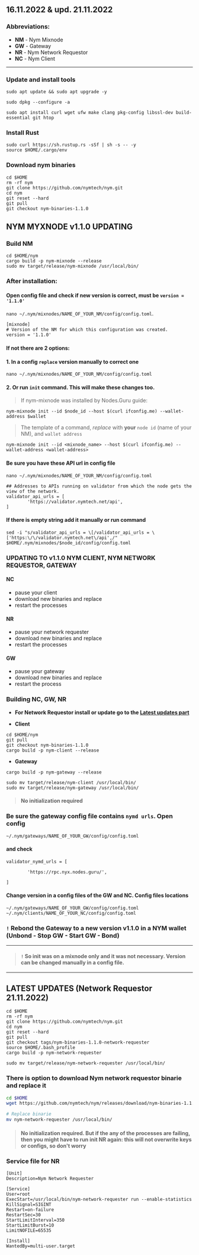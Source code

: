 ## 16.11.2022 & upd. 21.11.2022
### Abbreviations:
- **NM** - Nym Mixnode
- **GW** - Gateway
- **NR** - Nym Network Requestor
- **NC** - Nym Client
____

### Update and install tools
```
sudo apt update && sudo apt upgrade -y
```
```
sudo dpkg --configure -a
```
```
sudo apt install curl wget ufw make clang pkg-config libssl-dev build-essential git htop
```

### Install Rust
```
sudo curl https://sh.rustup.rs -sSf | sh -s -- -y
source $HOME/.cargo/env
```

### Download nym binaries
```
cd $HOME
rm -rf nym
git clone https://github.com/nymtech/nym.git
cd nym
git reset --hard
git pull
git checkout nym-binaries-1.1.0
```

## NYM MYXNODE v1.1.0 UPDATING
### Build NM
```
cd $HOME/nym
cargo build -p nym-mixnode --release
sudo mv target/release/nym-mixnode /usr/local/bin/
```
### After installation:
#### Open config file and check if new version is correct, must be `version = '1.1.0'`
`nano ~/.nym/mixnodes/NAME_OF_YOUR_NM/config/config.toml`. 
```
[mixnode]
# Version of the NM for which this configuration was created.
version = '1.1.0'
```
#### If not there are 2 options: 
#### 1. In a config `replace` version manually to correct one
`nano ~/.nym/mixnodes/NAME_OF_YOUR_NM/config/config.toml`    

#### 2. Or run `init` command. This will make these changes too. 
> If nym-mixnode was installed by Nodes.Guru guide:
```
nym-mixnode init --id $node_id --host $(curl ifconfig.me) --wallet-address $wallet
```
> The template of a command, *replace* with **your** `node id` (name of your NM), and `wallet address`
```
nym-mixnode init --id <mixnode_name> --host $(curl ifconfig.me) --wallet-address <wallet-address>
```

#### Be sure you have these API url in config file
`nano ~/.nym/mixnodes/NAME_OF_YOUR_NM/config/config.toml`    
```
## Addresses to APIs running on validator from which the node gets the view of the network.
validator_api_urls = [
        'https://validator.nymtech.net/api',    
]
```
#### If there is empty string add it manually or run command
```
sed -i "s/validator_api_urls = \[/validator_api_urls = \['https:\/\/validator.nymtech.net\/api',/" $HOME/.nym/mixnodes/$node_id/config/config.toml
```

### UPDATING TO v1.1.0 NYM CLIENT, NYM NETWORK REQUESTOR, GATEWAY

#### NC    
- pause your client    
- download new binaries and replace    
- restart the processes    

#### NR
- pause your network requester
- download new binaries and replace    
- restart the processes    

#### GW
- pause your gateway  
- download new binaries and replace    
- restart the process    

### Building NC, GW, NR
- **For Network Requestor install or update go to the [Latest updates part](https://github.com/toolfun/nym-NM-GW-NC-NR-S5/edit/main/update/update_notes.md#latest-updates-network-requestor-21112022)**

- **Client**
```
cd $HOME/nym
git pull
git checkout nym-binaries-1.1.0
cargo build -p nym-client --release
```
- **Gateway**
```
cargo build -p nym-gateway --release
```
```
sudo mv target/release/nym-client /usr/local/bin/
sudo mv target/release/nym-gateway /usr/local/bin/
```
> #### No initialization required

### Be sure the gateway config file contains `nymd urls`. Open config
`~/.nym/gateways/NAME_OF_YOUR_GW/config/config.toml`    
#### and check
```
validator_nymd_urls = [

        'https://rpc.nyx.nodes.guru/',

]
```
#### Change version in a config files of the GW and NC. Config files locations
`~/.nym/gateways/NAME_OF_YOUR_GW/config/config.toml`    
`~/.nym/clients/NAME_OF_YOUR_NC/config/config.toml`

### `!` Rebond the Gateway to a new version v1.1.0 in a NYM wallet (Unbond - Stop GW - Start GW - Bond)
____

> #### `!` So init was on a mixnode only and it was not necessary. Version can be changed manually in a config file.
____

## LATEST UPDATES (Network Requestor 21.11.2022)
```
cd $HOME
rm -rf nym
git clone https://github.com/nymtech/nym.git
cd nym
git reset --hard
git pull
git checkout tags/nym-binaries-1.1.0-network-requester
source $HOME/.bash_profile
cargo build -p nym-network-requester
```
```
sudo mv target/release/nym-network-requester /usr/local/bin/
```
### There is option to download Nym network requestor binarie and replace it
```bash
cd $HOME
wget https://github.com/nymtech/nym/releases/download/nym-binaries-1.1.0-network-requester/nym-network-requester

# Replace binarie
mv nym-network-requester /usr/local/bin/
```

> #### No initialization required. But if the any of the processes are failing, then you might have to run init NR again: this will not overwrite keys or configs, so don't worry

### Service file for NR
```
[Unit]
Description=Nym Network Requester

[Service]
User=root
ExecStart=/usr/local/bin/nym-network-requester run --enable-statistics
KillSignal=SIGINT
Restart=on-failure
RestartSec=30
StartLimitInterval=350
StartLimitBurst=10
LimitNOFILE=65535

[Install]
WantedBy=multi-user.target
```
